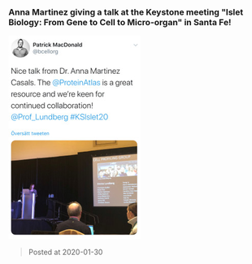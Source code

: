 ### Anna Martinez giving a talk at the Keystone meeting "Islet Biology: From Gene to Cell to Micro-organ" in Santa Fe!
![image](./images/news_20200130.jpg)

> Posted at 2020-01-30




